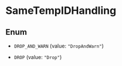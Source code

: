 

# SameTempIDHandling

## Enum


* `DROP_AND_WARN` (value: `"DropAndWarn"`)

* `DROP` (value: `"Drop"`)




